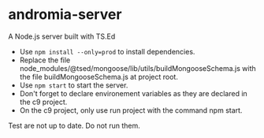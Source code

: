 # andromia-server
A Node.js server built with TS.Ed

- Use `npm install --only=prod` to install dependencies.
- Replace the file node_modules/@tsed/mongoose/lib/utils/buildMongooseSchema.js with the file buildMongooseSchema.js at project root.
- Use `npm start` to start the server.
- Don't forget to declare environement variables as they are declared in the c9 project.
- On the c9 project, only use run project with the command npm start.

Test are not up to date. Do not run them.
